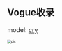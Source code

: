 ## Vogue收录

model: [cry](https://weibo.com/876154319)

<img src="https://image.baidu.com/search/down?url=https://wx1.sinaimg.cn/large/a01bc3fbgy1gsolyjstcrj20n010p490.jpg" alt="pic" style="zoom: 55%;" />

